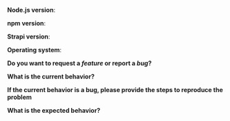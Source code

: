 **Node.js version**:

**npm version**:

**Strapi version**:

**Operating system**:


**Do you want to request a *feature* or report a *bug*?**

**What is the current behavior?**

**If the current behavior is a bug, please provide the steps to reproduce the problem**

**What is the expected behavior?**
